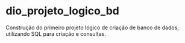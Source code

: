 # dio_projeto_logico_bd
Construção do primeiro projeto lógico de criação de banco de dados, utilizando SQL para criação e consultas.
